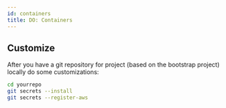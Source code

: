 ```yaml
---
id: containers
title: DO: Containers
---
```


## Customize

After you have a git repository for project (based on the bootstrap project) locally do some customizations:

```bash
cd yourrepo
git secrets --install
git secrets --register-aws
```